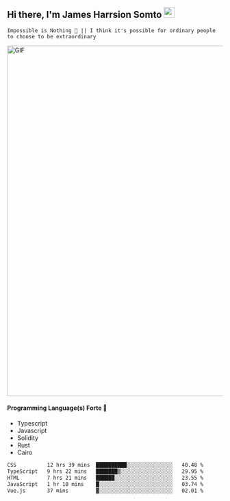 ## Hi there, I'm James Harrsion Somto <img src="https://media.giphy.com/media/hvRJCLFzcasrR4ia7z/giphy.gif" width="25px">

`Impossible is Nothing 🚀 || I think it's possible for ordinary people to choose to be extraordinary`

 
<img align="center" alt="GIF" src="https://github.com/Gapur/Gapur/blob/master/coding.gif?raw=true" width="818px" height="818px" />


#### Programming Language(s) Forte 🚀
- Typescript
- Javascript
- Solidity
- Rust
- Cairo



<!--START_SECTION:waka-->

```txt
CSS          12 hrs 39 mins  ██████████░░░░░░░░░░░░░░░   40.48 %
TypeScript   9 hrs 22 mins   ███████▒░░░░░░░░░░░░░░░░░   29.95 %
HTML         7 hrs 21 mins   ██████░░░░░░░░░░░░░░░░░░░   23.55 %
JavaScript   1 hr 10 mins    █░░░░░░░░░░░░░░░░░░░░░░░░   03.74 %
Vue.js       37 mins         ▓░░░░░░░░░░░░░░░░░░░░░░░░   02.01 %
```

<!--END_SECTION:waka-->
<br />
<br />
<br />







